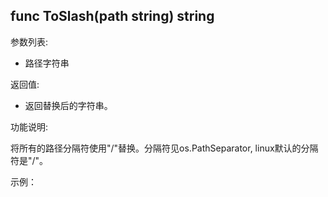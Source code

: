 ## func ToSlash(path string) string 

参数列表:

- 路径字符串
 
返回值:

- 返回替换后的字符串。

功能说明:

将所有的路径分隔符使用"/"替换。分隔符见os.PathSeparator, linux默认的分隔符是"/"。

示例：

